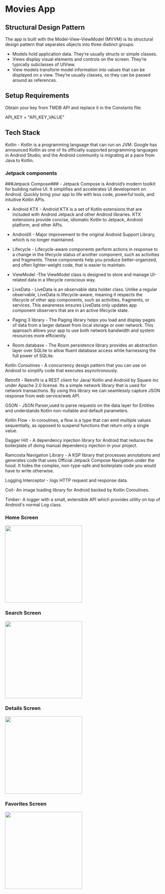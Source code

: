 # Movies App

## Structural Design Pattern

The app is built with the Model-View-ViewModel (MVVM) is its structural design pattern that separates objects into three distinct groups:
- Models hold application data. They’re usually structs or simple classes.
- Views display visual elements and controls on the screen. They’re typically subclasses of UIView.
- View models transform model information into values that can be displayed on a view. They’re usually classes, so they can be passed around as references.

## Setup Requirements

Obtain your key from TMDB API and replace it in the Constants file:

API_KEY = "API_KEY_VALUE"

## Tech Stack

Kotlin - Kotlin is a programming language that can run on JVM. Google has announced Kotlin as one of its officially supported programming languages in Android Studio; and the Android community is migrating at a pace from Java to Kotlin.

### Jetpack components

###Jetpack Compose### - Jetpack Compose is Android’s modern toolkit for building native UI. It simplifies and accelerates UI development on Android. Quickly bring your app to life with less code, powerful tools, and intuitive Kotlin APIs.

- Android KTX - Android KTX is a set of Kotlin extensions that are included with Android Jetpack and other Android libraries. KTX extensions provide concise, idiomatic Kotlin to Jetpack, Android platform, and other APIs.

- AndroidX - Major improvement to the original Android Support Library, which is no longer maintained.

- Lifecycle - Lifecycle-aware components perform actions in response to a change in the lifecycle status of another component, such as activities and fragments. These components help you produce better-organized, and often lighter-weight code, that is easier to maintain.

- ViewModel -The ViewModel class is designed to store and manage UI-related data in a lifecycle conscious way.

- LiveData - LiveData is an observable data holder class. Unlike a regular observable, LiveData is lifecycle-aware, meaning it respects the lifecycle of other app components, such as activities, fragments, or services. This awareness ensures LiveData only updates app component observers that are in an active lifecycle state.

- Paging 3 library - The Paging library helps you load and display pages of data from a larger dataset from local storage or over network. This approach allows your app to use both network bandwidth and system resources more efficiently.

- Room database - The Room persistence library provides an abstraction layer over SQLite to allow fluent database access while harnessing the full power of SQLite. 

Kotlin Coroutines - A concurrency design pattern that you can use on Android to simplify code that executes asynchronously.

Retrofit - Retrofit is a REST client for Java/ Kotlin and Android by Square inc under Apache 2.0 license. Its a simple network library that is used for network transactions. By using this library we can seamlessly capture JSON response from web service/web API.

GSON - JSON Parser,used to parse requests on the data layer for Entities and understands Kotlin non-nullable and default parameters.

Kotlin Flow - In coroutines, a flow is a type that can emit multiple values sequentially, as opposed to suspend functions that return only a single value.

Dagger Hilt - A dependency injection library for Android that reduces the boilerplate of doing manual dependency injection in your project.

Ramcosta Navigation Library - A KSP library that processes annotations and generates code that uses Official Jetpack Compose Navigation under the hood. It hides the complex, non-type-safe and boilerplate code you would have to write otherwise.

Logging Interceptor - logs HTTP request and response data.

Coil- An image loading library for Android backed by Kotlin Coroutines.

Timber- A logger with a small, extensible API which provides utility on top of Android's normal Log class.

### Home Screen

<img src="https://github.com/EliYakubov7/Movies-App/blob/main/screenshots/home_screen.jpg" width="250">

### Search Screen

<img src="https://github.com/EliYakubov7/Movies-App/blob/main/screenshots/search_screen.jpg" width="250">

### Details Screen 

<img src="https://github.com/EliYakubov7/Movies-App/blob/main/screenshots/details_screen.jpg" width="250">

### Favorites Screen 

<img src="https://github.com/EliYakubov7/Movies-App/blob/main/screenshots/favorites_screen.jpg" width="250">
